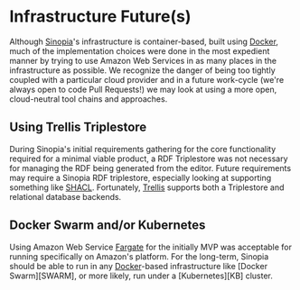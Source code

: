 # Infrastructure Future(s)
Although [Sinopia][SINOPIA]'s infrastructure is container-based, built using
[Docker][DOCK], much of the implementation choices were done in the most
expedient manner by trying to use Amazon Web Services in as many places in the
infrastructure as possible. We recognize the danger of being too tightly
coupled with a particular cloud provider and in a future work-cycle
(we're always open to code Pull Requests!) we may look at using a more
open, cloud-neutral tool chains and approaches.

## Using Trellis Triplestore
During Sinopia's initial requirements gathering for the core functionality
required for a minimal viable product, a RDF Triplestore was not necessary for managing
the RDF being generated from the editor. Future requirements may require a Sinopia
RDF triplestore, especially looking at supporting something like
[SHACL](https://www.w3.org/TR/shacl/). Fortunately, [Trellis](#trellis) supports
both a Triplestore and relational database backends.

## Docker Swarm and/or Kubernetes
Using Amazon Web Service [Fargate](#fargate) for the initially MVP was acceptable
for running specifically on Amazon's platform. For the long-term, Sinopia should
be able to run in any [Docker][DOCK]-based infrastructure like [Docker Swarm][SWARM],
or more likely, run under a [Kubernetes][KB] cluster. 

[DOCK]: https://docker.io
[SINOPIA]: https://sinopia.io/
